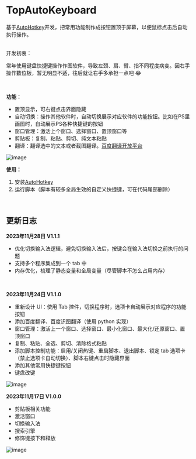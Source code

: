 # TopAutoKeyboard
基于[AutoHotkey](https://www.autohotkey.com/)开发，把常用功能制作成按钮置顶于屏幕，以便鼠标点击后自动执行操作。

<br/>
开发初衷：

常年使用键盘快捷键操作作图软件，导致左颈、肩、臂、指不同程度病变。因右手操作数位板，暂无明显不适，往后就让右手多承担一点吧 :joy:

<br/>

**功能：**
- 置顶显示，可右键点击界面隐藏
- 自动切换：操作其他软件时，自动切换展示对应软件的功能按钮。比如在PS里画图时，自动展示PS各种快捷键的按钮
- 窗口管理：激活上个窗口、选择窗口、置顶窗口等
- 剪贴板：复制、粘贴、剪切、纯文本粘贴
- 翻译：翻译选中的文本或者截图翻译。[百度翻译开放平台](https://api.fanyi.baidu.com/doc/21)

![image](https://github.com/iibob/TopAutoKeyboard/assets/10295975/57ce27f0-88b3-45b4-857d-a6775a5fbba8)

**使用：**
1. 安装[AutoHotkey](https://www.autohotkey.com/)
2. 运行脚本（脚本有较多全局生效的自定义快捷键，可在代码尾部删除）
<br/>

## 更新日志
**2023年11月28日 V1.1.1**
- 优化切换输入法逻辑，避免切换输入法后，按键会在输入法切换之前执行的问题
- 支持多个程序集成到一个 tab 中
- 内存优化，梳理了静态变量和全局变量（尽管脚本不怎么占用内存）

<br/>

**2023年11月24日 V1.1.0**
- 重新设计 UI：使用 Tab 控件，切换程序时，选项卡自动展示对应程序的功能按钮
- 添加百度翻译、百度识图翻译（使用 python 实现）
- 窗口管理：激活上一个窗口、选择窗口、最小化窗口、最大化/还原窗口、置顶窗口
- 复制、粘贴、全选、剪切、清除格式粘贴
- 添加脚本控制功能：启用/关闭热键、重启脚本、退出脚本、锁定 tab 选项卡（禁止选项卡自动切换）、脚本右键点击时隐藏界面
- 添加其他常用快捷键按钮
- 键盘改键

![image](https://github.com/iibob/TopAutoKeyboard/assets/10295975/edd47a7d-b68e-435b-9271-6dc2ff9459ea)

**2023年11月17日 V1.0.0**
- 剪贴板相关功能
- 激活窗口
- 切换输入法
- 搜索引擎
- 修饰键按下和释放

![image](https://github.com/iibob/TopAutoKeyboard/assets/10295975/7732f064-8dee-4b40-ab39-360633ba9509)
